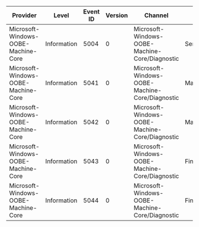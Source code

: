 Provider                             |  Level        |  Event ID  |  Version  |  Channel                                         |  Task                |  Opcode  |  Keyword  |  Message
-------------------------------------|---------------|------------|-----------|--------------------------------------------------|----------------------|----------|-----------|---------
Microsoft-Windows-OOBE-Machine-Core  |  Information  |  5004      |  0        |  Microsoft-Windows-OOBE-Machine-Core/Diagnostic  |  ServiceStartResult  |          |  msoobe   |
Microsoft-Windows-OOBE-Machine-Core  |  Information  |  5041      |  0        |  Microsoft-Windows-OOBE-Machine-Core/Diagnostic  |  MandatoryTasks      |  Start   |  msoobe   |
Microsoft-Windows-OOBE-Machine-Core  |  Information  |  5042      |  0        |  Microsoft-Windows-OOBE-Machine-Core/Diagnostic  |  MandatoryTasks      |  Stop    |  msoobe   |
Microsoft-Windows-OOBE-Machine-Core  |  Information  |  5043      |  0        |  Microsoft-Windows-OOBE-Machine-Core/Diagnostic  |  Finalize            |  Start   |  msoobe   |
Microsoft-Windows-OOBE-Machine-Core  |  Information  |  5044      |  0        |  Microsoft-Windows-OOBE-Machine-Core/Diagnostic  |  Finalize            |  Stop    |  msoobe   |